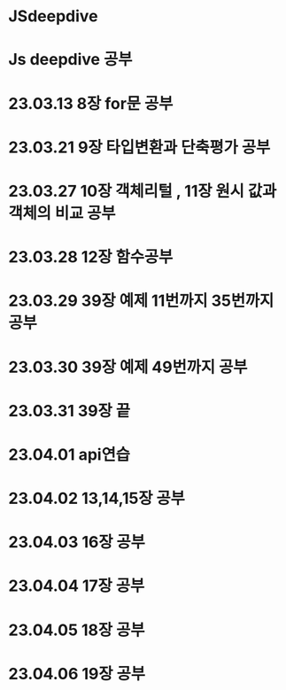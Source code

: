 # JSdeepdive

# Js deepdive 공부
# 23.03.13 8장 for문 공부
# 23.03.21 9장 타입변환과 단축평가 공부
# 23.03.27 10장 객체리털 , 11장 원시 값과 객체의 비교 공부
# 23.03.28 12장 함수공부
# 23.03.29 39장 예제 11번까지 35번까지 공부
# 23.03.30 39장 예제 49번까지 공부
# 23.03.31 39장 끝
# 23.04.01 api연습
# 23.04.02 13,14,15장 공부
# 23.04.03 16장 공부
# 23.04.04 17장 공부
# 23.04.05 18장 공부
# 23.04.06 19장 공부

